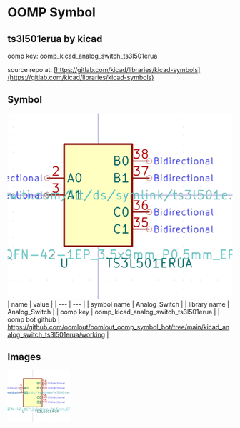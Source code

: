 # OOMP Symbol  
## ts3l501erua  by kicad  
  
oomp key: oomp_kicad_analog_switch_ts3l501erua  
  
source repo at: [https://gitlab.com/kicad/libraries/kicad-symbols](https://gitlab.com/kicad/libraries/kicad-symbols)  
## Symbol  
  
[![working.png](working_600.png)](working.png)  
| name | value | 
| --- | --- | 
| symbol name | Analog_Switch | 
| library name | Analog_Switch | 
| oomp key | oomp_kicad_analog_switch_ts3l501erua | 
| oomp bot github | https://github.com/oomlout/oomlout_oomp_symbol_bot/tree/main/kicad_analog_switch_ts3l501erua/working | 
## Images  
  
[![working.png](working_140.png)](working.png)  
